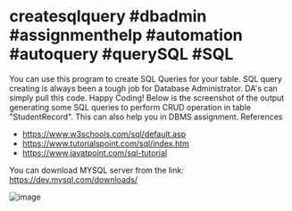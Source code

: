 # createsqlquery #dbadmin #assignmenthelp #automation #autoquery #querySQL #SQL

You can use this program to create SQL Queries for your table. SQL query creating is always been a tough job for Database Administrator. DA's can simply
pull this code. Happy Coding!
Below is the screenshot of the output generating some SQL queries to perform CRUD operation in table "StudentRecord".
This can also help you in DBMS assignment. 
References
- https://www.w3schools.com/sql/default.asp
- https://www.tutorialspoint.com/sql/index.htm
- https://www.javatpoint.com/sql-tutorial

You can download MYSQL server from the link: https://dev.mysql.com/downloads/



![image](https://user-images.githubusercontent.com/105510768/195071972-e2c1ad57-2274-4d08-a6a1-353cf684b5e4.png)
